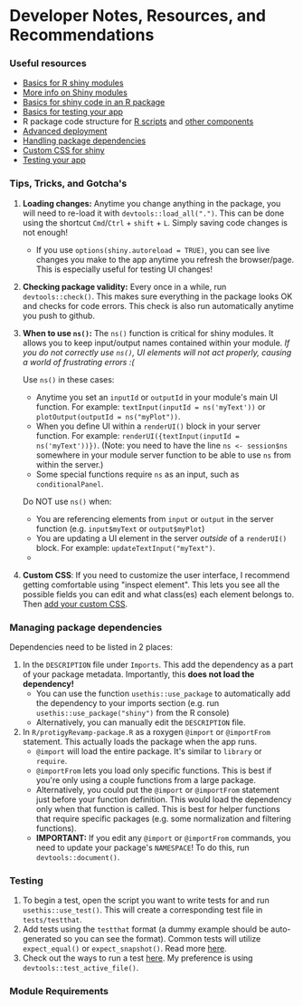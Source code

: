 # Developer Notes, Resources, and Recommendations

### Useful resources

-   [Basics for R shiny modules](https://shiny.posit.co/r/articles/improve/modules/)
-   [More info on Shiny modules](https://mastering-shiny.org/scaling-modules.html)
-   [Basics for shiny code in an R package](https://mastering-shiny.org/scaling-packaging.html)
-   [Basics for testing your app](https://mastering-shiny.org/scaling-testing.html)
-   R package code structure for [R scripts](https://r-pkgs.org/code.html) and [other components](https://r-pkgs.org/misc.html)
-   [Advanced deployment](https://engineering-shiny.org/deploy.html)
-   [Handling package dependencies](https://r-pkgs.org/dependencies-in-practice.html)
-   [Custom CSS for shiny](https://unleash-shiny.rinterface.com/beautify-css.html#beautify-css)
-   [Testing your app](https://mastering-shiny.org/scaling-testing.html)

### Tips, Tricks, and Gotcha's

1.  **Loading changes:** Anytime you change anything in the package, you will need to re-load it with `devtools::load_all(".")`. This can be done using the shortcut `Cmd`/`Ctrl` + `shift` + `L`. Simply saving code changes is not enough!

    -   If you use `options(shiny.autoreload = TRUE)`, you can see live changes you make to the app anytime you refresh the browser/page. This is especially useful for testing UI changes!

2.  **Checking package validity:** Every once in a while, run `devtools::check()`. This makes sure everything in the package looks OK and checks for code errors. This check is also run automatically anytime you push to github.

3.  **When to use `ns()`:** The `ns()` function is critical for shiny modules. It allows you to keep input/output names contained within your module. *If you do not correctly use `ns()`, UI elements will not act properly, causing a world of frustrating errors :(*

    Use `ns()` in these cases:

    -   Anytime you set an `inputId` or `outputId` in your module's main UI function. For example: `textInput(inputId = ns('myText'))` or `plotOutput(outputId = ns("myPlot"))`.
    -   When you define UI within a `renderUI()` block in your server function. For example: `renderUI({textInput(inputId = ns('myText'))})`. (Note: you need to have the line `ns <- session$ns` somewhere in your module server function to be able to use `ns` from within the server.)
    -   Some special functions require `ns` as an input, such as `conditionalPanel`.

    Do NOT use `ns()` when:

    -   You are referencing elements from `input` or `output` in the server function (e.g. `input$myText` or `output$myPlot`)
    -   You are updating a UI element in the server *outside* of a `renderUI()` block. For example: `updateTextInput("myText")`.
    -   

4.  **Custom CSS**: If you need to customize the user interface, I recommend getting comfortable using "inspect element". This lets you see all the possible fields you can edit and what class(es) each element belongs to. Then [add your custom CSS](https://unleash-shiny.rinterface.com/beautify-css.html#beautify-css).

### Managing package dependencies

Dependencies need to be listed in 2 places:

1.  In the `DESCRIPTION` file under `Imports`. This add the dependency as a part of your package metadata. Importantly, this **does not load the dependency!**
    -   You can use the function `usethis::use_package` to automatically add the dependency to your imports section (e.g. run `usethis::use_package("shiny")` from the R console)
    -   Alternatively, you can manually edit the `DESCRIPTION` file.
2.  In `R/protigyRevamp-package.R` as a roxygen `@import` or `@importFrom` statement. This actually loads the package when the app runs.
    -   `@import` will load the entire package. It's similar to `library` or `require`.
    -   `@importFrom` lets you load only specific functions. This is best if you're only using a couple functions from a large package.
    -   Alternatively, you could put the `@import` or `@importFrom` statement just before your function definition. This would load the dependency only when that function is called. This is best for helper functions that require specific packages (e.g. some normalization and filtering functions).
    -   **IMPORTANT:** If you edit any `@import` or `@importFrom` commands, you need to update your package's `NAMESPACE`! To do this, run `devtools::document()`.

### Testing

1.  To begin a test, open the script you want to write tests for and run `usethis::use_test()`. This will create a corresponding test file in `tests/testthat`.
2.  Add tests using the `testthat` format (a dummy example should be auto-generated so you can see the format). Common tests will utilize `expect_equal()` or `expect_snapshot()`. Read more [here](https://mastering-shiny.org/scaling-testing.html).
3.  Check out the ways to run a test [here](https://devtools.r-lib.org/reference/test.html). My preference is using `devtools::test_active_file()`.

### Module Requirements
